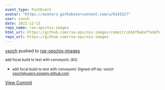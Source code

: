 ```yaml
---
event_type: PushEvent
avatar: "https://avatars.githubusercontent.com/u/814322?"
user: vsoch
date: 2022-12-13
repo_name: rse-ops/nix-images
html_url: https://github.com/rse-ops/nix-images/commit/c616f9a8affa9dfdfe3a49caeac534525d7bd34d
repo_url: https://github.com/rse-ops/nix-images
---
```


<a href='https://github.com/vsoch' target='_blank'>vsoch</a> pushed to <a href='https://github.com/rse-ops/nix-images' target='_blank'>rse-ops/nix-images</a>

<small>add focal build to test with conveyorlc (#2)

* add focal build to test with conveyorlc
Signed-off-by: vsoch <vsoch@users.noreply.github.com></small>

<a href='https://github.com/rse-ops/nix-images/commit/c616f9a8affa9dfdfe3a49caeac534525d7bd34d' target='_blank'>View Commit</a>